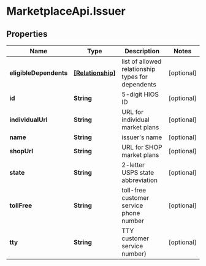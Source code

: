 # MarketplaceApi.Issuer

## Properties
Name | Type | Description | Notes
------------ | ------------- | ------------- | -------------
**eligibleDependents** | [**[Relationship]**](Relationship.md) | list of allowed relationship types for dependents | [optional] 
**id** | **String** | 5-digit HIOS ID | [optional] 
**individualUrl** | **String** | URL for individual market plans | [optional] 
**name** | **String** | issuer's name | [optional] 
**shopUrl** | **String** | URL for SHOP market plans | [optional] 
**state** | **String** | 2-letter USPS state abbreviation | [optional] 
**tollFree** | **String** | toll-free customer service phone number | [optional] 
**tty** | **String** | TTY customer service number) | [optional] 


